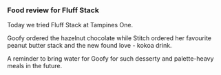 ### Food review for Fluff Stack

Today we tried Fluff Stack at Tampines One. 

Goofy ordered the hazelnut chocolate while Stitch ordered her favourite peanut butter stack and the new found love - kokoa drink.

A reminder to bring water for Goofy for such desserty and palette-heavy meals in the future.

